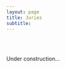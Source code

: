 ```yaml
---
layout: page
title: Juries
subtitle: 
---
```


<div class="col-lg-4 col-lg-offset-4 col-md-4 col-md-offset-4">
    <i class="fas fa-exclamation-triangle fa-9x"></i>
    <br><br>
    <p>Under construction... </p>
</div>

